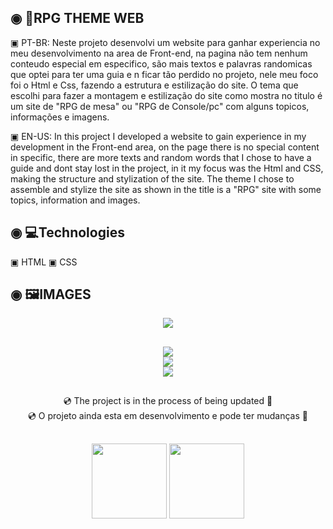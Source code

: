  ## ◉ 📑RPG THEME WEB
 <p> ▣ PT-BR: Neste projeto desenvolvi um website para ganhar experiencia no meu desenvolvimento na area de Front-end, na pagina não tem nenhum conteudo especial em especifico, são mais textos e palavras randomicas que optei para ter uma guia e n ficar tão perdido no projeto, nele meu foco foi o Html e Css, fazendo a estrutura e estilização do site. O tema que escolhi para fazer a montagem e estilização do site como mostra no titulo é um site de "RPG de mesa" ou "RPG de Console/pc" com alguns topicos, informações e imagens.   </p>
 <p> ▣ EN-US: In this project I developed a website to gain experience in my development in the Front-end area, on the page there is no special content in specific, there are more texts and random words that I chose to have a guide and dont stay lost in the project, in it my focus was the Html and CSS, making the structure and stylization of the site. The theme I chose to assemble and stylize the site as shown in the title is a "RPG" site with some topics, information and images. </p>
 
 ## ◉ 💻Technologies
 ▣ HTML
 ▣ CSS
 
 ## ◉ 🖼️IMAGES
 
<div align="center" >
<img src="https://user-images.githubusercontent.com/101200460/157438903-14cb9012-7b31-453e-a806-27c1b06174b7.gif" >
</div>

##

<div align="center" >
 <img src="https://user-images.githubusercontent.com/101200460/157440246-f10ad53d-4500-4df6-a0ed-9afce6cde428.gif">

</div>

<div align="center" >
 <img src="https://user-images.githubusercontent.com/101200460/157440256-78c64da7-f544-4776-933f-e2fd72d15bf2.gif">

</div>

<div align="center" >
 <img src="https://user-images.githubusercontent.com/101200460/157440268-94198b3a-dc68-46f2-86f9-346e83350a9f.gif">

</div>

 ##
 
<div align="center">💿 The project is in the process of being updated 📀<div>
 <div align="center">💿 O projeto ainda esta em desenvolvimento e pode ter mudanças 📀<div>
 
 ##
  
<img  align="center" height="120px" src="https://github-readme-stats.vercel.app/api/pin/?username=gsantos-f&repo=Web-RPG.THEME&theme=react">
 
<img align="center" height="120px" src="https://c.tenor.com/cZlr0524pIsAAAAC/d20-dice.gif">
